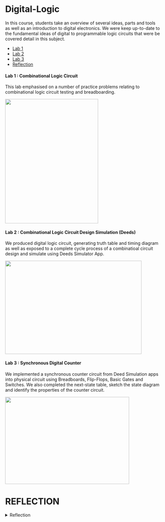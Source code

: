 # Digital-Logic
In this course, students take an overview of several ideas, parts and tools as well as an introduction to digital electronics. We were keep up-to-date to the fundamental ideas of digital to programmable logic circuits that were be covered detail in this subject.

- [Lab 1](https://github.com/frraahn/Digital-Logic/blob/main/README.md#lab-1--combinational-logic-circuit)
- [Lab 2](https://github.com/frraahn/Digital-Logic/blob/main/README.md#lab-2--combinational-logic-circuit-design-simulation-deeds)
- [Lab 3](https://github.com/frraahn/Digital-Logic/blob/main/README.md#lab-3--synchronous-digital-counter)
- [Reflection](https://github.com/frraahn/Digital-Logic/blob/main/README.md#reflection)
  
#### Lab 1 : Combinational Logic Circuit
This lab emphasised on a number of practice problems relating to combinational logic circuit testing and breadboarding.

<img src="https://github.com/frraahn/Digital-Logic/assets/147979222/a83fca5a-c72a-4f0b-8c6c-92e3e306fe10" width=300 height=400>

#### Lab 2 : Combinational Logic Circuit Design Simulation (Deeds)
We produced digital logic circuit, generating truth table and timing diagram as well as exposed to a complete cycle process of a combinatioal circuit design and simulate using Deeds Simulator App.

<img src="https://github.com/frraahn/Digital-Logic/assets/147979222/5e172538-304f-4ef0-b994-7d307716cb35" width=440 height=300>


#### Lab 3 : Synchronous Digital Counter
We implemented a synchronous counter circuit from Deed Simulation apps into physical circuit using Breadboards, Flip-Flops, Basic Gates and Switches. We also completed the next-state table, sketch the state diagram and identify the properties of the counter circuit.

<img src="https://github.com/frraahn/Digital-Logic/assets/147979222/fac27249-0939-429c-b247-0f7b8e9af476" width=400 height=280>


# REFLECTION
<details>
<summary>Reflection</summary>
This course helped me to understand how computers work inside. I gained knowledge about gates, circuits and how to make things with binary numbers. Even though this course was new to me, I always looking forward to use this knowledge to create more exciting things in the future!
</details>

